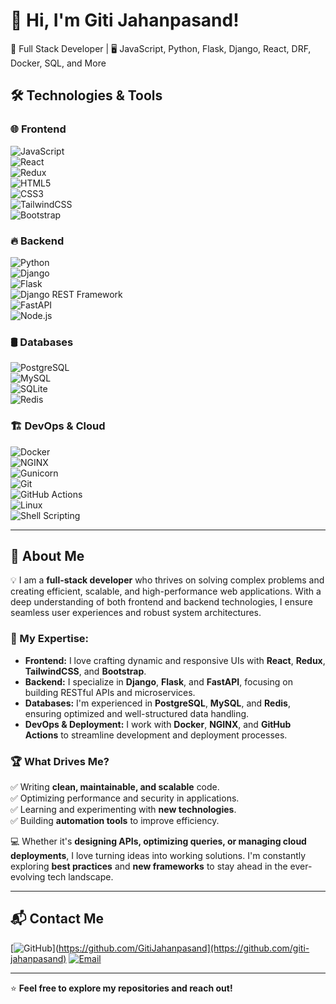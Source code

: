 # 👋 Hi, I'm Giti Jahanpasand!  

🚀 Full Stack Developer | 🖥️ JavaScript, Python, Flask, Django, React, DRF, Docker, SQL, and More  

## 🛠️ Technologies & Tools  

### 🌐 Frontend  
![JavaScript](https://img.shields.io/badge/-JavaScript-F7DF1E?style=flat&logo=javascript&logoColor=black)  
![React](https://img.shields.io/badge/-React-61DAFB?style=flat&logo=react&logoColor=black)  
![Redux](https://img.shields.io/badge/-Redux-764ABC?style=flat&logo=redux)  
![HTML5](https://img.shields.io/badge/-HTML5-E34F26?style=flat&logo=html5&logoColor=white)  
![CSS3](https://img.shields.io/badge/-CSS3-1572B6?style=flat&logo=css3)  
![TailwindCSS](https://img.shields.io/badge/-TailwindCSS-38B2AC?style=flat&logo=tailwind-css)  
![Bootstrap](https://img.shields.io/badge/-Bootstrap-7952B3?style=flat&logo=bootstrap)  

### 🔥 Backend  
![Python](https://img.shields.io/badge/-Python-3776AB?style=flat&logo=python&logoColor=white)  
![Django](https://img.shields.io/badge/-Django-092E20?style=flat&logo=django&logoColor=white)  
![Flask](https://img.shields.io/badge/-Flask-000000?style=flat&logo=flask)  
![Django REST Framework](https://img.shields.io/badge/-DRF-red?style=flat&logo=django)  
![FastAPI](https://img.shields.io/badge/-FastAPI-009688?style=flat&logo=fastapi)  
![Node.js](https://img.shields.io/badge/-Node.js-339933?style=flat&logo=node.js&logoColor=white)  

### 🛢️ Databases  
![PostgreSQL](https://img.shields.io/badge/-PostgreSQL-336791?style=flat&logo=postgresql&logoColor=white)  
![MySQL](https://img.shields.io/badge/-MySQL-4479A1?style=flat&logo=mysql&logoColor=white)  
![SQLite](https://img.shields.io/badge/-SQLite-003B57?style=flat&logo=sqlite)  
![Redis](https://img.shields.io/badge/-Redis-DC382D?style=flat&logo=redis)  

### 🏗️ DevOps & Cloud  
![Docker](https://img.shields.io/badge/-Docker-2496ED?style=flat&logo=docker&logoColor=white)  
![NGINX](https://img.shields.io/badge/-NGINX-009639?style=flat&logo=nginx&logoColor=white)  
![Gunicorn](https://img.shields.io/badge/-Gunicorn-499848?style=flat&logo=gunicorn)  
![Git](https://img.shields.io/badge/-Git-F05032?style=flat&logo=git&logoColor=white)  
![GitHub Actions](https://img.shields.io/badge/-GitHub%20Actions-2088FF?style=flat&logo=github-actions&logoColor=white)  
![Linux](https://img.shields.io/badge/-Linux-FCC624?style=flat&logo=linux&logoColor=black)  
![Shell Scripting](https://img.shields.io/badge/-Bash-4EAA25?style=flat&logo=gnu-bash&logoColor=white)  

---

## 🌟 About Me  

💡 I am a **full-stack developer** who thrives on solving complex problems and creating efficient, scalable, and high-performance web applications. With a deep understanding of both frontend and backend technologies, I ensure seamless user experiences and robust system architectures.  

### 🔹 My Expertise:  
- **Frontend:** I love crafting dynamic and responsive UIs with **React**, **Redux**, **TailwindCSS**, and **Bootstrap**.  
- **Backend:** I specialize in **Django**, **Flask**, and **FastAPI**, focusing on building RESTful APIs and microservices.  
- **Databases:** I'm experienced in **PostgreSQL**, **MySQL**, and **Redis**, ensuring optimized and well-structured data handling.  
- **DevOps & Deployment:** I work with **Docker**, **NGINX**, and **GitHub Actions** to streamline development and deployment processes.  

### 🏆 What Drives Me?  
✅ Writing **clean, maintainable, and scalable** code.  
✅ Optimizing performance and security in applications.  
✅ Learning and experimenting with **new technologies**.  
✅ Building **automation tools** to improve efficiency.  

💻 Whether it's **designing APIs, optimizing queries, or managing cloud deployments**, I love turning ideas into working solutions. I'm constantly exploring **best practices** and **new frameworks** to stay ahead in the ever-evolving tech landscape.  

---

## 📬 Contact Me  
[![GitHub](https://img.shields.io/badge/-GitHub-181717?style=flat&logo=github&logoColor=white)](https://github.com/GitiJahanpasand](https://github.com/giti-jahanpasand)
[![Email](https://img.shields.io/badge/-Email-D14836?style=flat&logo=gmail&logoColor=white)](mailto:gitijahanpasand@gmail.com)  

---

⭐ **Feel free to explore my repositories and reach out!**  
